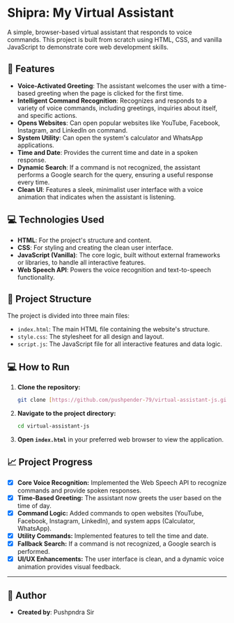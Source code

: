 # Shipra: My Virtual Assistant

A simple, browser-based virtual assistant that responds to voice commands. This project is built from scratch using HTML, CSS, and vanilla JavaScript to demonstrate core web development skills.

## 🚀 Features

- **Voice-Activated Greeting**: The assistant welcomes the user with a time-based greeting when the page is clicked for the first time.
- **Intelligent Command Recognition**: Recognizes and responds to a variety of voice commands, including greetings, inquiries about itself, and specific actions.
- **Opens Websites**: Can open popular websites like YouTube, Facebook, Instagram, and LinkedIn on command.
- **System Utility**: Can open the system's calculator and WhatsApp applications.
- **Time and Date**: Provides the current time and date in a spoken response.
- **Dynamic Search**: If a command is not recognized, the assistant performs a Google search for the query, ensuring a useful response every time.
- **Clean UI**: Features a sleek, minimalist user interface with a voice animation that indicates when the assistant is listening.

## 💻 Technologies Used

- **HTML**: For the project's structure and content.
- **CSS**: For styling and creating the clean user interface.
- **JavaScript (Vanilla)**: The core logic, built without external frameworks or libraries, to handle all interactive features.
- **Web Speech API**: Powers the voice recognition and text-to-speech functionality.

## 📁 Project Structure

The project is divided into three main files:

- `index.html`: The main HTML file containing the website's structure.
- `style.css`: The stylesheet for all design and layout.
- `script.js`: The JavaScript file for all interactive features and data logic.

## 💻 How to Run

1.  **Clone the repository:**
    ```bash
    git clone [https://github.com/pushpender-79/virtual-assistant-js.git](https://github.com/pushpender-79/virtual-assistant-js.git)
    ```
2.  **Navigate to the project directory:**
    ```bash
    cd virtual-assistant-js
    ```
3.  **Open `index.html`** in your preferred web browser to view the application.

## 📈 Project Progress

- [x] **Core Voice Recognition:** Implemented the Web Speech API to recognize commands and provide spoken responses.
- [x] **Time-Based Greeting:** The assistant now greets the user based on the time of day.
- [x] **Command Logic:** Added commands to open websites (YouTube, Facebook, Instagram, LinkedIn), and system apps (Calculator, WhatsApp).
- [x] **Utility Commands:** Implemented features to tell the time and date.
- [x] **Fallback Search:** If a command is not recognized, a Google search is performed.
- [x] **UI/UX Enhancements:** The user interface is clean, and a dynamic voice animation provides visual feedback.

---

## 👤 Author

- **Created by**: Pushpndra Sir

